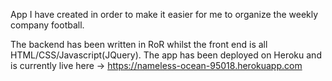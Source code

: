 App I have created in order to make it easier for me to organize the weekly company football.

The backend has been written in RoR whilst the front end is all HTML/CSS/Javascript(JQuery). The app has been deployed on Heroku and is currently live here -> https://nameless-ocean-95018.herokuapp.com
